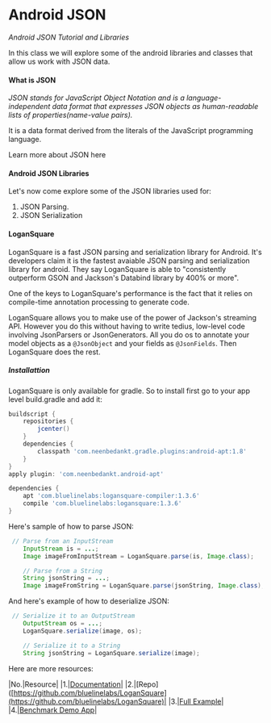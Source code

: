 # Android JSON

_Android JSON Tutorial and Libraries_

In this class we will explore some of the android libraries and classes that allow us work with JSON data.


#### What is JSON

_JSON stands for JavaScript Object Notation and is a language-independent data format that expresses JSON objects as human-readable lists of properties(name-value pairs)._

It is a data format derived from the literals of the JavaScript programming language.

Learn more about JSON here

#### Android JSON Libraries

Let's now come explore some of the JSON libraries used for:

1. JSON Parsing.
2. JSON Serialization

#### LoganSquare

LoganSquare is a fast JSON parsing and serialization library for Android. It's developers claim it is the fastest avaiable JSON parsing and serialization library for android. They say LoganSquare is able to "consistently outperform GSON and Jackson's Databind library by 400% or more".

One of the keys to LoganSquare's performance is the fact that it relies on compile-time annotation processing to generate code.

LoganSquare allows you to make use of the power of Jackson's streaming API. However you do this without having to write tedius, low-level code involving JsonParsers or JsonGenerators. All you do os to annotate your model objects as a `@JsonObject` and your fields as `@JsonFields`. Then LoganSquare does the rest.

##### Installattion

LoganSquare is only available for gradle. So to install first go to your app level build.gradle and add it:

```groovy
buildscript {
    repositories {
        jcenter()
    }
    dependencies {
        classpath 'com.neenbedankt.gradle.plugins:android-apt:1.8'
    }
}
apply plugin: 'com.neenbedankt.android-apt'

dependencies {
    apt 'com.bluelinelabs:logansquare-compiler:1.3.6'
    compile 'com.bluelinelabs:logansquare:1.3.6'
}
```

Here's sample of how to parse JSON:

```java
 // Parse from an InputStream
    InputStream is = ...;
    Image imageFromInputStream = LoganSquare.parse(is, Image.class);

    // Parse from a String
    String jsonString = ...;
    Image imageFromString = LoganSquare.parse(jsonString, Image.class);
```

And here's example of how to deserialize JSON:

```java
 // Serialize it to an OutputStream
    OutputStream os = ...;
    LoganSquare.serialize(image, os);

    // Serialize it to a String
    String jsonString = LoganSquare.serialize(image);
```

Here are more resources:

|No.|Resource| |1.|[Documentation](https://github.com/bluelinelabs/LoganSquare/tree/development/docs)| |2.|[Repo]([https://github.com/bluelinelabs/LoganSquare](https://github.com/bluelinelabs/LoganSquare)| |3.|[Full Example](https://github.com/lomza/LoganSquare-Example)| |4.|[Benchmark Demo App](https://github.com/bluelinelabs/LoganSquare/tree/development/BenchmarkDemo)|
